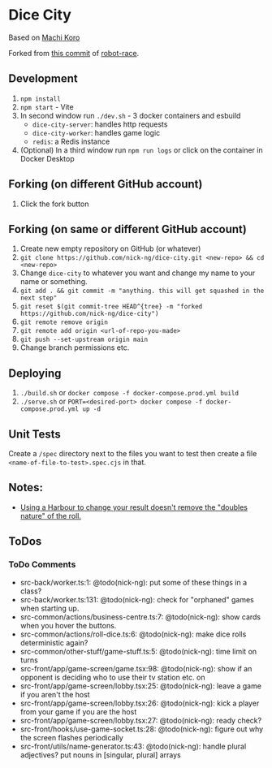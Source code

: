 # Dice City

Based on [Machi Koro](https://boardgamegeek.com/boardgame/143884/machi-koro)

Forked from [this commit](https://github.com/nick-ng/robot-race/tree/4e2171de5a381738632dc7b82158660d9dde2bb7) of [robot-race](https://github.com/nick-ng/robot-race).

## Development

1. `npm install`
2. `npm start` - Vite
3. In second window run `./dev.sh` - 3 docker containers and esbuild
   - `dice-city-server`: handles http requests
   - `dice-city-worker`: handles game logic
   - `redis`: a Redis instance
4. (Optional) In a third window run `npm run logs` or click on the container in Docker Desktop

## Forking (on different GitHub account)

1. Click the fork button

## Forking (on same or different GitHub account)

1. Create new empty repository on GitHub (or whatever)
2. `git clone https://github.com/nick-ng/dice-city.git <new-repo> && cd <new-repo>`
3. Change `dice-city` to whatever you want and change my name to your name or something.
4. `git add . && git commit -m "anything. this will get squashed in the next step"`
5. `git reset $(git commit-tree HEAD^{tree} -m "forked https://github.com/nick-ng/dice-city")`
6. `git remote remove origin`
7. `git remote add origin <url-of-repo-you-made>`
8. `git push --set-upstream origin main`
9. Change branch permissions etc.

## Deploying

1. `./build.sh` or `docker compose -f docker-compose.prod.yml build`
2. `./serve.sh` or `PORT=<desired-port> docker compose -f docker-compose.prod.yml up -d`

## Unit Tests

Create a `/spec` directory next to the files you want to test then create a file `<name-of-file-to-test>.spec.cjs` in that.

## Notes:

- [Using a Harbour to change your result doesn't remove the "doubles nature" of the roll.](https://boardgamegeek.com/thread/1312128/amusement-park-harbour)

## ToDos

### ToDo Comments

- src-back/worker.ts:1: @todo(nick-ng): put some of these things in a class?
- src-back/worker.ts:131: @todo(nick-ng): check for "orphaned" games when starting up.
- src-common/actions/business-centre.ts:7: @todo(nick-ng): show cards when you hover the buttons.
- src-common/actions/roll-dice.ts:6: @todo(nick-ng): make dice rolls deterministic again?
- src-common/other-stuff/game-stuff.ts:5: @todo(nick-ng): time limit on turns
- src-front/app/game-screen/game.tsx:98: @todo(nick-ng): show if an opponent is deciding who to use their tv station etc. on
- src-front/app/game-screen/lobby.tsx:25: @todo(nick-ng): leave a game if you aren't the host
- src-front/app/game-screen/lobby.tsx:26: @todo(nick-ng): kick a player from your game if you are the host
- src-front/app/game-screen/lobby.tsx:27: @todo(nick-ng): ready check?
- src-front/hooks/use-game-socket.ts:28: @todo(nick-ng): figure out why the screen flashes periodically
- src-front/utils/name-generator.ts:43: @todo(nick-ng): handle plural adjectives? put nouns in [singular, plural] arrays
